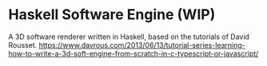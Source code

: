 # Haskell Software Engine (WIP)

A 3D software renderer written in Haskell, 
based on the tutorials of David Rousset.
https://www.davrous.com/2013/06/13/tutorial-series-learning-how-to-write-a-3d-soft-engine-from-scratch-in-c-typescript-or-javascript/
